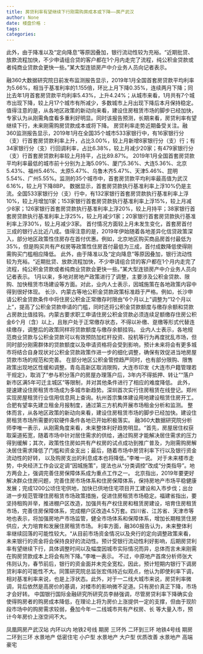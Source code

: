 ```yaml
---
title: 房贷利率有望继续下行刚需购房成本或下降——房产武汉
author: None
date: 楼盘价格 : 
tags: 
categories: 
---
```

此外，由于降准以及“定向降息”等原因叠加，银行流动性较为充裕。“近期批贷、放款流程加快，不少申请组合贷的客户都在1个月内走完了流程，纯公积金贷款或者纯商业贷款会更快一些。”某大型连锁房产中介业务人员向记者表示。
<!-- more -->
融360大数据研究院日前发布监测报告显示，2019年1月全国首套房贷款平均利率为5.66%，相当于基准利率的1.155倍，环比上月下降0.35%，连续两月下降；同比去年1月首套房贷款平均利率5.43%，上升4.24%；从城市来看，1月共有7个城市出现下降，较上月17个城市有所减少，多数城市上月出现下降后本月保持稳定。
值得注意的是，从各地区政策的新动向来看，建设住房租赁市场的脚步已经加快，专家认为从刚需角度看多重利好明显。同时该报告预测，长期来看，房贷利率有望继续下行，未来刚需购房贷款成本或将下降。
房贷利率走势近期备受关注。融360监测报告显示，2019年1月在全国35个城市533家银行中，有16家银行分（支）行首套房贷款利率上升，占比3.00%，较上月新增8家银行分（支）行；有34家银行分（支）行回调利率，占比6.38%，较上月减少20家；有479家银行分（支）行首套房贷款利率较上月持平，占比89.87%。
2019年1月全国首套房贷款平均利率最低的城市前十分别为上海5.09%、厦门5.36%、大连5.36%、北京5.43%、福州5.46%、太原5.47%、乌鲁木齐5.47%、天津5.46%、昆明5.54%、广州5.55%。监测的35个城市中，首套房贷款平均利率最高值为武汉6.16%，较上月下降8BP。
数据显示，首套房贷款执行基准利率上浮10%仍是主流。全国533家银行分（支）行中，有132家银行首套房贷款执行基准利率上浮10%，较上月增加1家；153家银行首套房贷款执行基准利率上浮15%，较上月减少8家；126家银行首套房贷款执行基准利率上浮20%，较上月持平；38家银行首套房贷款执行基准利率上浮25%，较上月减少1家；20家银行首套房贷款执行基准利率上浮30%，较上月减少3家。
首付情况方面较上月未发生变化，首套房首付三成的银行占比近八成。值得注意的是，2019年伊始随着各地差异化信贷政策深入，部分地区政策性住房存在首付优惠。例如，北京地区购买商品房首付最低为35%，但是购买共有产权房等政策性住房首付最低为三成，首付成数降低使得刚需购买门槛相应降低。
此外，由于降准以及“定向降息”等原因叠加，银行流动性较为充裕。“近期批贷、放款流程加快，不少申请组合贷的客户都在1个月内走完了流程，纯公积金贷款或者纯商业贷款会更快一些。”某大型连锁房产中介业务人员向记者表示。
1月以来，多地对房地产政策进行了调整，主要涉及公积金贷款、限购、加快租赁市场建设等方面。对此，业内人士表示，因城施策在各地政策内容中得到很好体现。
长沙、内蒙古等地公积金贷款政策标准趋于严格。例如，长沙申请公积金贷款条件中将住房公积金正常缴存时限由“6个月以上”调整为“12个月以上”，提高了公积金贷款申请的门槛，同时还将公积金贷款额度与缴存余额和贷款占房款比值挂钩。内蒙古要求职工申请住房公积金贷款必须连续足额缴存住房公积金6个月（含）以上，且账户处于正常缴存状态，不得以补缴、趸缴等形式代替连续缴存，调整后的政策同样将贷款额度与缴存余额挂钩。
业内人士表示，各地规范商业贷款与公积金贷款可以有效预防加杠杆投资、投机等行为再度扰乱市场，但同时部分刚需群体的贷款额度以及申请资格将会受到影响，预计未来将会有更多城市将结合自身现状对公积金贷款政策作进一步的细化调整，确保有效促进当地房屋贷款市场的规范和完善。
在部分地区公积金管控趋严同时，也有部分限购、限售政策出现地区性缓和调整。青岛高新区取消限购，大连市印发《大连市户籍管理若干规定》，取消了“参与积分落户的房屋办理落户后，3年内不得抵押、转让”“落户新市区满5年可迁主城区”等限制，并对其他条件进行了相应的难度降低。
此外，提速建设住房租赁市场成为多城市新趋势。深圳首次实行住房租赁在线登记。郑州实现房屋租赁行业信用信息网上查询。杭州首宗集体建设用地建设租赁住房开工。合肥有望率先建立租金月报制度，通过第三方机构开展市场租金分析和监测。
整体而言，从各地区政策的新动向来看，建设住房租赁市场的脚步已经加快。建设住房租赁市场所需要的软硬件条件各地已开始积极落实。
融360大数据研究院分析师李唯一表示，从刚需角度来看，未来整体利好趋势明显。“首先，房屋居住权获取渠道拓宽，随着市场中针对居住需求的供给，通过购房才能解决居住需求的压力得到缓解；其次，政策性住房如共有产权房的试点成功到推广普及，为刚需购房解决居住需求降低了门槛和资金支出；最后，随着市场中房贷利率下行以及银行资金流动性的好转，
以及购房支出的利息成本也将降低。”李唯一说。
对于未来楼市走势，中央经济工作会议定调“因城施策”，提法也从“分类调控”改成“分类指导”。地方两会上，强调完善住房保障体系成为重点工作之一。
北京指出，2019年要更好解决群众住房问题，完善住房市场体系和住房保障体系，保持房地产市场平稳健康发展；完成1200公顷住宅供地，加快已供地住宅项目开工建设和入市步伐；出台进一步规范管理住房租赁市场政策措施，促进住房租赁市场稳定。福建省指出，要坚持租购并举，推进棚户区改造，加强共有产权住房和租赁房建设，培育住房租赁市场，完善住房保障体系，完成棚户区改造4.5万套。四川省、江苏省、天津市等地也表示，将加强房地产市场监管，健全市场体系和保障体系，增加长期租赁住房供应，大力培育和发展住房租赁市场。
利率方面，融360报告认为，未来整体利率继续回落的可能性较大。“从目前市场资金情况以及央行的定向调整政策来看，未来银行的资金将会保持良好的流动性。预计受银行流动性利好影响，后期房贷利率有望继续下行，具体调整时间以及幅度因城市实际情况而异，总体而言未来刚需在购房贷款成本上将会有所下降。”李唯一表示。
不过，中原地产首席分析师张大伟则认为，春节前后，银行的资金面并未完全宽松，因此，预计短期内银行下调房贷利率的可能性不大。同策研究院总监张宏伟持近似观点，他认为即使利率下调，相对基准利率来说，也是上浮状态。此外，对于一二线大城市来说，房贷利率微调，背后依然是高房价的基调，对楼市的影响微不足道。只有房价真正下降，市场才会好转。
中国银行国际金融研究所研究员李赫强调，尽管房贷利率下降确实会使得购房者的购房成本降低，在理论上将为房价上涨提供一定的支撑，但由于现阶段市场中的购房需求较弱，叠加今年一二线城市共有产权房、长
等大量入市，预计今年房价上涨空间不大。
                        
                        
                        
                        
                                        
                    
                    
                
                    
                    
                    
                
                    
                
凤凰网房产武汉站
内环以内 地铁2号线
期房 三环外
二环到三环 地铁4号线
期房 二环到三环
水景地产 低密住宅
小户型 水景地产
大户型 优质改善
水景地产 高端豪宅
	                        
	                    
	                        
	                    
